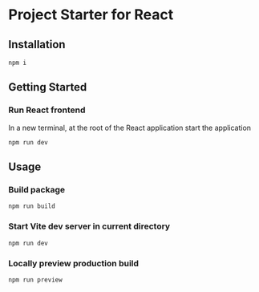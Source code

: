 # Project Starter for React

## Installation

```shell
npm i
```

## Getting Started

### Run React frontend

In a new terminal, at the root of the React application start the application

```shell
npm run dev
```

## Usage

### Build package

```shell
npm run build
```

### Start Vite dev server in current directory

```shell
npm run dev
```

### Locally preview production build

```shell
npm run preview
```
